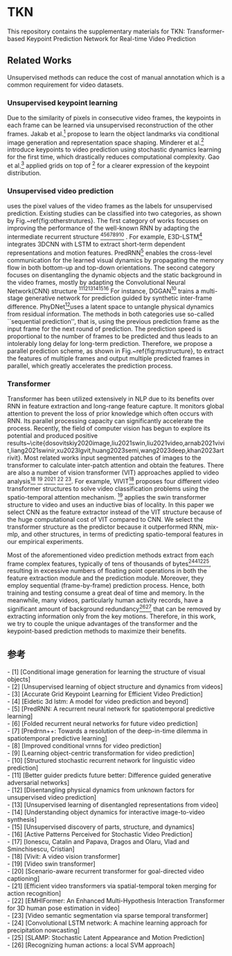 # TKN
This repository contains the supplementary materials for TKN: Transformer-based Keypoint Prediction Network for Real-time Video Prediction
## Related Works
Unsupervised methods can reduce the cost of manual annotation which is a common requirement for video datasets.
### Unsupervised keypoint learning
Due to the similarity of pixels in consecutive video frames, the keypoints in each frame can be learned via unsupervised reconstruction of the other frames. Jakab et al.[<sup>1</sup>](#jakab2018conditional) propose to learn the object landmarks via conditional image generation and representation space shaping. Minderer et al.[<sup>2</sup>](#minderer2019unsupervised) introduce keypoints to video prediction using stochastic dynamics learning for the first time, which drastically reduces computational complexity. Gao et al.[<sup>3</sup>](#gao2021accurate) applied grids on top of [<sup>2</sup>](#minderer2019unsupervised) for a clearer expression of the keypoint distribution.
### Unsupervised video prediction
uses the pixel values of the video frames as the labels for unsupervised prediction. Existing studies can be classified into two categories, as shown by Fig.~ref{fig:otherstrutures}. 
The first category of works focuses on improving the performance of the well-known RNN by adapting the intermediate recurrent structure [<sup>4</sup>](#wang2018eidetic)[<sup>5</sup>](#wang2021predrnn)[<sup>6</sup>](#oliu2018folded)[<sup>7</sup>](#wang2018predrnn++)[<sup>8</sup>](#castrejon2019improved)[<sup>9</sup>](#chen2017learning)[<sup>10</sup>](#yang2019structured)
. For example, E3D-LSTM[<sup>4</sup>](#wang2018eidetic) integrates 3DCNN with LSTM to extract short-term dependent representations and motion features. PredRNN[<sup>5</sup>](#wang2021predrnn) enables the cross-level communication for the learned visual dynamics by propagating the memory flow in both bottom-up and top-down orientations. 
The second category focuses on disentangling the dynamic objects and the static background in the video frames, mostly by adapting the Convolutional Neural Network(CNN) structure [<sup>11</sup>](#ying2018better)[<sup>12</sup>](#guen2020disentangling)[<sup>13</sup>](#denton2017unsupervised)[<sup>14</sup>](#blattmann2021understanding)[<sup>15</sup>](#xu2019unsupervised)[<sup>16</sup>](#xu2022active)
For instance, DGGAN[<sup>10</sup>](#ying2018better) trains a multi-stage generative network for prediction guided by synthetic inter-frame difference. PhyDNet[<sup>12</sup>](#guen2020disentangling)uses a latent space to untangle physical dynamics from residual information. 
The methods in both categories use so-called ``sequential prediction'', that is, using the previous prediction frame as the input frame for the next round of prediction. The prediction speed is proportional to the number of frames to be predicted and thus leads to an intolerably long delay for long-term prediction. 
Therefore, we propose a parallel prediction scheme, as shown in Fig.~ref{fig:mystructure}, to extract the features of multiple frames and output multiple predicted frames in parallel, which greatly accelerates the prediction process.
### Transformer
Transformer has been utilized extensively in NLP due to its benefits over RNN in feature extraction and long-range feature capture. It monitors global attention to prevent the loss of prior knowledge which often occurs with RNN. Its parallel processing capacity can significantly accelerate the process. Recently, the field of computer vision has begun to explore its potential and produced positive results~\cite{dosovitskiy2020image,liu2021swin,liu2021video,arnab2021vivit,liang2021swinir,xu2023lgvit,huang2023semi,wang2023deep,khan2023artrivit}. Most related works input segmented patches of images to the transformer to calculate inter-patch attention and obtain the features. There are also a number of vision transformer (VIT) approaches applied to video analysis[<sup>18</sup>](#arnab2021vivit) [<sup>19</sup>](#liu2022video) [<sup>20</sup>](#man2022scenario)[<sup>21</sup>](#feng2023efficient) [<sup>22</sup>](#xiang2023emhiformer) [<sup>23</sup>](#li2021video). For example, VIVIT[<sup>18</sup>](#arnab2021vivit) proposes four different video transformer structures to solve video classification problems using the spatio-temporal attention mechanism. [<sup>19</sup>](#liu2022video) applies the swin transformer structure to video and uses an inductive bias of locality. In this paper we select CNN as the feature extractor instead of the VIT structure because of the huge computational cost of VIT compared to CNN. We select the transformer structure as the predictor because it outperformed RNN, mix-mlp, and other structures, in terms of predicting spatio-temporal features in our empirical experiments.

Most of the aforementioned video prediction methods extract from each frame complex features, typically of tens of thousands of bytes[<sup>24</sup>](#shi2015convolutional)[<sup>4</sup>](#wang2018eidetic)[<sup>12</sup>](#guen2020disentangling)[<sup>25</sup>](#akan2021slamp), resulting in excessive numbers of floating point operations in both the feature extraction module and the prediction module. Moreover, they employ sequential (frame-by-frame) prediction process. Hence, both training and testing consume a great deal of time and memory. In the meanwhile, many videos, particularly human activity records, have a significant amount of background redundancy[<sup>26</sup>](#schuldt2004recognizing)[<sup>27</sup>](#h36m_pami) that can be removed by extracting information only from the key motions. Therefore, in this work, we try to couple the unique advantages of the transformer and the keypoint-based prediction methods to maximize their benefits.


## 参考

<div id="jakab2018conditional"></div>
- [1] [Conditional image generation for learning the structure of visual objects]
<div id="minderer2019unsupervised"></div>
- [2] [Unsupervised learning of object structure and dynamics from videos]
<div id="gao2021accurate"></div>
- [3] [Accurate Grid Keypoint Learning for Efficient Video Prediction]
<div id="wang2018eidetic"></div>
- [4] [Eidetic 3d lstm: A model for video prediction and beyond]
<div id="wang2021predrnn"></div>
- [5] [PredRNN: A recurrent neural network for spatiotemporal predictive learning]
<div id="oliu2018folded"></div>
- [6] [Folded recurrent neural networks for future video prediction]
<div id="wang2018predrnn++"></div>
- [7] [Predrnn++: Towards a resolution of the deep-in-time dilemma in spatiotemporal predictive learning]
<div id="castrejon2019improved"></div>
- [8] [Improved conditional vrnns for video prediction]
<div id="chen2017learning"></div>
- [9] [Learning object-centric transformation for video prediction]
<div id="yang2019structured"></div>
- [10] [Structured stochastic recurrent network for linguistic video prediction]
<div id="ying2018better"></div>
- [11] [Better guider predicts future better: Difference guided generative adversarial networks]
<div id="guen2020disentangling"></div>
- [12] [Disentangling physical dynamics from unknown factors for unsupervised video prediction]
<div id="denton2017unsupervised"></div>
- [13] [Unsupervised learning of disentangled representations from video]
<div id="blattmann2021understanding"></div>
- [14] [Understanding object dynamics for interactive image-to-video synthesis]
<div id="xu2019unsupervised"></div>
- [15] [Unsupervised discovery of parts, structure, and dynamics]
<div id="xu2022active"></div>
- [16] [Active Patterns Perceived for Stochastic Video Prediction]
<div id="h36m_pami"></div>
- [17] [Ionescu, Catalin and Papava, Dragos and Olaru, Vlad and Sminchisescu,  Cristian]
<div id="arnab2021vivit"></div>
- [18] [Vivit: A video vision transformer]
<div id="liu2022video"></div>
- [19] [Video swin transformer]
<div id="man2022scenario"></div>
- [20] [Scenario-aware recurrent transformer for goal-directed video captioning]
<div id="feng2023efficient"></div>
- [21] [Efficient video transformers via spatial-temporal token merging for action recognition]
<div id="xiang2023emhiformer"></div>
- [22] [EMHIFormer: An Enhanced Multi-Hypothesis Interaction Transformer for 3D human pose estimation in video]
<div id="li2021video"></div>
- [23] [Video semantic segmentation via sparse temporal transformer]
<div id="shi2015convolutional"></div>
- [24] [Convolutional LSTM network: A machine learning approach for precipitation nowcasting]
<div id="akan2021slamp"></div>
- [25] [SLAMP: Stochastic Latent Appearance and Motion Prediction]
<div id="schuldt2004recognizing"></div>
- [26] [Recognizing human actions: a local SVM approach]

